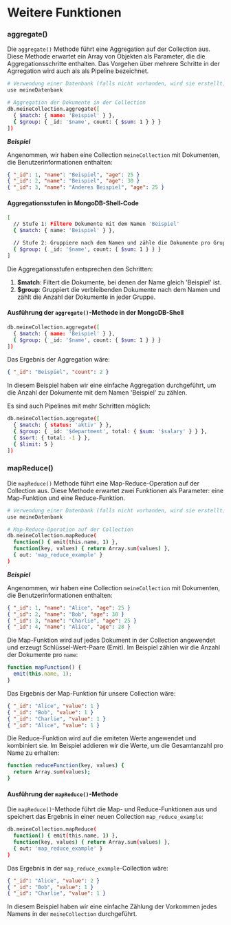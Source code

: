 # Weitere Funktionen


### aggregate()

Die `aggregate()` Methode führt eine Aggregation auf der Collection aus. Diese Methode erwartet ein Array von Objekten als Parameter, die die Aggregationsschritte enthalten. Das Vorgehen über mehrere Schritte in der Agrregation wird auch als als Pipeline bezeichnet.

```bash
# Verwendung einer Datenbank (falls nicht vorhanden, wird sie erstellt)
use meineDatenbank

# Aggregation der Dokumente in der Collection
db.meineCollection.aggregate([
  { $match: { name: 'Beispiel' } },
  { $group: { _id: '$name', count: { $sum: 1 } } }
])
```

***Beispiel***

Angenommen, wir haben eine Collection `meineCollection` mit Dokumenten, die Benutzerinformationen enthalten:

```json
{ "_id": 1, "name": "Beispiel", "age": 25 }
{ "_id": 2, "name": "Beispiel", "age": 30 }
{ "_id": 3, "name": "Anderes Beispiel", "age": 25 }
```

#### Aggregationsstufen in MongoDB-Shell-Code

```bash
[
  // Stufe 1: Filtere Dokumente mit dem Namen 'Beispiel'
  { $match: { name: 'Beispiel' } },

  // Stufe 2: Gruppiere nach dem Namen und zähle die Dokumente pro Gruppe
  { $group: { _id: '$name', count: { $sum: 1 } } }
]
```

Die Aggregationsstufen entsprechen den Schritten:

1. **$match**: Filtert die Dokumente, bei denen der Name gleich 'Beispiel' ist.
2. **$group**: Gruppiert die verbleibenden Dokumente nach dem Namen und zählt die Anzahl der Dokumente in jeder Gruppe.

#### Ausführung der `aggregate()`-Methode in der MongoDB-Shell

```bash
db.meineCollection.aggregate([
  { $match: { name: 'Beispiel' } },
  { $group: { _id: '$name', count: { $sum: 1 } } }
])
```

Das Ergebnis der Aggregation wäre:

```json
{ "_id": "Beispiel", "count": 2 }
```

In diesem Beispiel haben wir eine einfache Aggregation durchgeführt, um die Anzahl der Dokumente mit dem Namen 'Beispiel' zu zählen.

Es sind auch Pipelines mit mehr Schritten möglich:

```bash
db.meineCollection.aggregate([
  { $match: { status: 'aktiv' } },
  { $group: { _id: '$department', total: { $sum: '$salary' } } },
  { $sort: { total: -1 } },
  { $limit: 5 }
])

```


### mapReduce()

Die `mapReduce()` Methode führt eine Map-Reduce-Operation auf der Collection aus. Diese Methode erwartet zwei Funktionen als Parameter: eine Map-Funktion und eine Reduce-Funktion.

```bash
# Verwendung einer Datenbank (falls nicht vorhanden, wird sie erstellt)
use meineDatenbank

# Map-Reduce-Operation auf der Collection
db.meineCollection.mapReduce(
  function() { emit(this.name, 1) },
  function(key, values) { return Array.sum(values) },
  { out: 'map_reduce_example' }
)
```

***Beispiel***

Angenommen, wir haben eine Collection `meineCollection` mit Dokumenten, die Benutzerinformationen enthalten:

```json
{ "_id": 1, "name": "Alice", "age": 25 }
{ "_id": 2, "name": "Bob", "age": 30 }
{ "_id": 3, "name": "Charlie", "age": 25 }
{ "_id": 4, "name": "Alice", "age": 28 }
```

Die Map-Funktion wird auf jedes Dokument in der Collection angewendet und erzeugt Schlüssel-Wert-Paare (Emit). Im Beispiel zählen wir die Anzahl der Dokumente pro `name`:

```javascript
function mapFunction() {
  emit(this.name, 1);
}
```

Das Ergebnis der Map-Funktion für unsere Collection wäre:

```json
{ "_id": "Alice", "value": 1 }
{ "_id": "Bob", "value": 1 }
{ "_id": "Charlie", "value": 1 }
{ "_id": "Alice", "value": 1 }
```

Die Reduce-Funktion wird auf die emiteten Werte angewendet und kombiniert sie. Im Beispiel addieren wir die Werte, um die Gesamtanzahl pro Name zu erhalten:

```bash
function reduceFunction(key, values) {
  return Array.sum(values);
}
```

#### Ausführung der `mapReduce()`-Methode

Die `mapReduce()`-Methode führt die Map- und Reduce-Funktionen aus und speichert das Ergebnis in einer neuen Collection `map_reduce_example`:

```bash
db.meineCollection.mapReduce(
  function() { emit(this.name, 1) },
  function(key, values) { return Array.sum(values) },
  { out: 'map_reduce_example' }
)
```

Das Ergebnis in der `map_reduce_example`-Collection wäre:

```json
{ "_id": "Alice", "value": 2 }
{ "_id": "Bob", "value": 1 }
{ "_id": "Charlie", "value": 1 }
```

In diesem Beispiel haben wir eine einfache Zählung der Vorkommen jedes Namens in der `meineCollection` durchgeführt.

